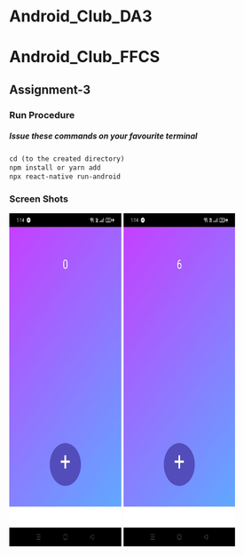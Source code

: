 # Android_Club_DA3
# Android_Club_FFCS
## **Assignment-3**
### Run Procedure
##### Issue these commands on your favourite terminal
```
cd (to the created directory) 
npm install or yarn add
npx react-native run-android
```
### **Screen Shots**
  <img src= "https://raw.githubusercontent.com/VidhiAjbani/Android_Club_DA3/master/assets/blank.jpeg" width="40%" height="600">
  <img src= "https://raw.githubusercontent.com/VidhiAjbani/Android_Club_DA3/master/assets/counter.jpeg"  width="40%" height="600">
